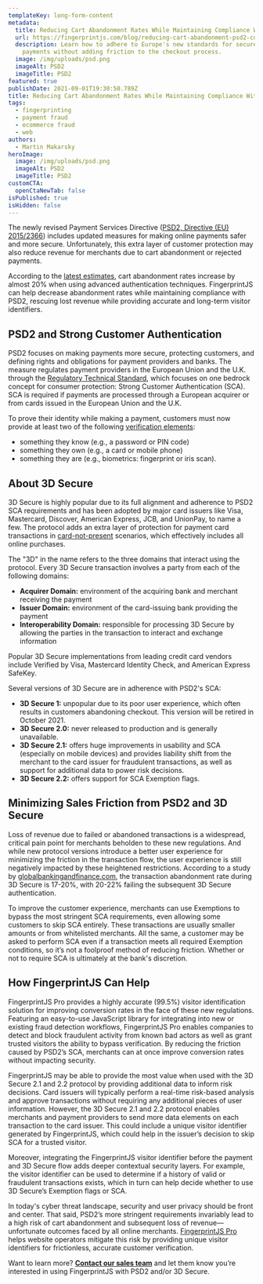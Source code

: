 ```yaml
---
templateKey: long-form-content
metadata:
  title: Reducing Cart Abandonment Rates While Maintaining Compliance With PSD2
  url: https://fingerprintjs.com/blog/reducing-cart-abandonment-psd2-compliance/
  description: Learn how to adhere to Europe's new standards for secure online
    payments without adding friction to the checkout process.
  image: /img/uploads/psd.png
  imageAlt: PSD2
  imageTitle: PSD2
featured: true
publishDate: 2021-09-01T19:30:50.789Z
title: Reducing Cart Abandonment Rates While Maintaining Compliance With PSD2
tags:
  - fingerprinting
  - payment fraud
  - ecommerce fraud
  - web
authors:
  - Martin Makarsky
heroImage:
  image: /img/uploads/psd.png
  imageAlt: PSD2
  imageTitle: PSD2
customCTA:
  openCtaNewTab: false
isPublished: true
isHidden: false
---
```

The newly revised Payment Services Directive ([PSD2, Directive (EU) 2015/2366](http://data.europa.eu/eli/dir/2015/2366/oj/eng)) includes updated measures for making online payments safer and more secure. Unfortunately, this extra layer of customer protection may also reduce revenue for merchants due to cart abandonment or rejected payments. 

According to the [latest estimates](https://www.globalbankingandfinance.com/the-real-impact-of-psd2/), cart abandonment rates increase by almost 20% when using advanced authentication techniques. FingerprintJS can help decrease abandonment rates while maintaining compliance with PSD2, rescuing lost revenue while providing accurate and long-term visitor identifiers.

## PSD2 and Strong Customer Authentication

PSD2 focuses on making payments more secure, protecting customers, and defining rights and obligations for payment providers and banks. The measure regulates payment providers in the European Union and the U.K. through the [Regulatory Technical Standard](https://www.eba.europa.eu/regulation-and-policy/payment-services-and-electronic-money/regulatory-technical-standards-on-strong-customer-authentication-and-secure-communication-under-psd2), which focuses on one bedrock concept for consumer protection: Strong Customer Authentication (SCA). SCA is required if payments are processed through a European acquirer or from cards issued in the European Union and the U.K.

To prove their identity while making a payment, customers must now provide at least two of the following [verification elements](https://ec.europa.eu/commission/presscorner/detail/en/MEMO_17_4961):

* something they know (e.g., a password or PIN code)
* something they own (e.g., a card or mobile phone)
* something they are (e.g., biometrics: fingerprint or iris scan).

## About 3D Secure

3D Secure is highly popular due to its full alignment and adherence to PSD2 SCA requirements and has been adopted by major card issuers like Visa, Mastercard, Discover, American Express, JCB, and UnionPay, to name a few. The protocol adds an extra layer of protection for payment card transactions in [card-not-present](https://en.wikipedia.org/wiki/Card_not_present_transaction) scenarios, which effectively includes all online purchases. 

The "3D" in the name refers to the three domains that interact using the protocol. Every 3D Secure transaction involves a party from each of the following domains: 

* **Acquirer Domain:** environment of the acquiring bank and merchant receiving the payment 
* **Issuer Domain:** environment of the card-issuing bank providing the payment 
* **Interoperability Domain:** responsible for processing 3D Secure by allowing the parties in the transaction to interact and exchange information

Popular 3D Secure implementations from leading credit card vendors include Verified by Visa, Mastercard Identity Check, and American Express SafeKey.

Several versions of 3D Secure are in adherence with PSD2's SCA:

* **3D Secure 1:** unpopular due to its poor user experience, which often results in customers abandoning checkout. This version will be retired in October 2021.
* **3D Secure 2.0:** never released to production and is generally unavailable.
* **3D Secure 2.1:** offers huge improvements in usability and SCA (especially on mobile devices) and provides liability shift from the merchant to the card issuer for fraudulent transactions, as well as support for additional data to power risk decisions. 
* **3D Secure 2.2:** offers support for SCA Exemption flags. 

## Minimizing Sales Friction from PSD2 and 3D Secure

Loss of revenue due to failed or abandoned transactions is a widespread, critical pain point for merchants beholden to these new regulations. And while new protocol versions introduce a better user experience for minimizing the friction in the transaction flow, the user experience is still negatively impacted by these heightened restrictions. According to a study by [globalbankingandfinance.com](https://www.globalbankingandfinance.com/the-real-impact-of-psd2/), the transaction abandonment rate during 3D Secure is 17-20%, with 20-22% failing the subsequent 3D Secure authentication. 

To improve the customer experience, merchants can use Exemptions to bypass the most stringent SCA requirements, even allowing some customers to skip SCA entirely. These transactions are usually smaller amounts or from whitelisted merchants. All the same, a customer may be asked to perform SCA even if a transaction meets all required Exemption conditions, so it’s not a foolproof method of reducing friction. Whether or not to require SCA is ultimately at the bank's discretion.

## How FingerprintJS Can Help

FingerprintJS Pro provides a highly accurate (99.5%) visitor identification solution for improving conversion rates in the face of these new regulations. Featuring an easy-to-use JavaScript library for integrating into new or existing fraud detection workflows, FingerprintJS Pro enables companies to detect and block fraudulent activity from known bad actors as well as grant trusted visitors the ability to bypass verification. By reducing the friction caused by PSD2’s SCA, merchants can at once improve conversion rates without impacting security.

FingerprintJS may be able to provide the most value when used with the 3D Secure 2.1 and 2.2 protocol by providing additional data to inform risk decisions. Card issuers will typically perform a real-time risk-based analysis and approve transactions without requiring any additional pieces of user information. However, the 3D Secure 2.1 and 2.2 protocol enables merchants and payment providers to send more data elements on each transaction to the card issuer. This could include a unique visitor identifier generated by FingerprintJS, which could help in the issuer’s decision to skip SCA for a trusted visitor.

Moreover, integrating the FingerprintJS visitor identifier before the payment and 3D Secure flow adds deeper contextual security layers. For example, the visitor identifier can be used to determine if a history of valid or fraudulent transactions exists, which in turn can help decide whether to use 3D Secure’s Exemption flags or SCA.

In today's cyber threat landscape, security and user privacy should be front and center. That said, PSD2’s more stringent requirements invariably lead to a high risk of cart abandonment and subsequent loss of revenue—unfortunate outcomes faced by all online merchants. [FingerprintJS Pro](/) helps website operators mitigate this risk by providing unique visitor identifiers for frictionless, accurate customer verification. 

Want to learn more? **[Contact our sales team](/contact-sales/)** and let them know you’re interested in using FingerprintJS with PSD2 and/or 3D Secure.
